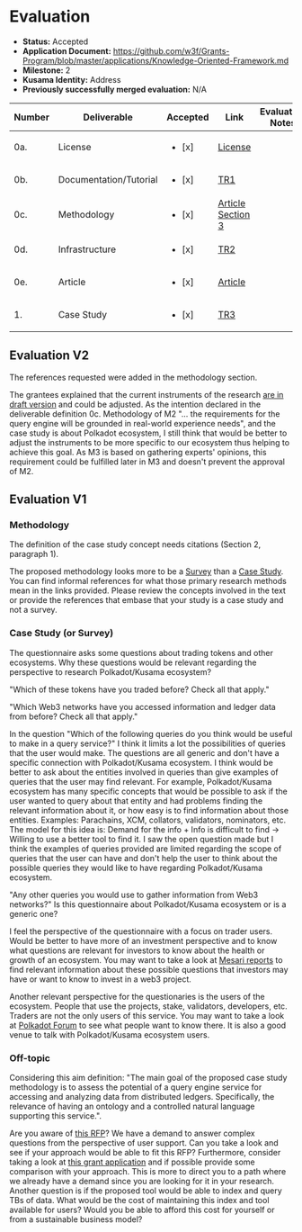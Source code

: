 # Evaluation

- **Status:** Accepted
- **Application Document:** https://github.com/w3f/Grants-Program/blob/master/applications/Knowledge-Oriented-Framework.md
- **Milestone:** 2
- **Kusama Identity:** Address
- **Previously successfully merged evaluation:** N/A

| Number | Deliverable            | Accepted               | Link                                                                                                                | Evaluation Notes |
| ------ | ---------------------- | ---------------------- | ------------------------------------------------------------------------------------------------------------------- | ---------------- |
| 0a.    | License                | <ul><li>[x] </li></ul> | [License](https://creativecommons.org/licenses/by-sa/4.0/)                                                          |                  |
| 0b.    | Documentation/Tutorial | <ul><li>[x] </li></ul> | [TR1](https://github.com/mobr-ai/POnto/raw/main/deliverables/milestone2/TR%20-%20Use%20case.pdf)                    |                  |
| 0c.    | Methodology            | <ul><li>[x] </li></ul> | [Article Section 3](https://github.com/mobr-ai/POnto/raw/main/deliverables/milestone2/Article.pdf)                  |                  |
| 0d.    | Infrastructure         | <ul><li>[x] </li></ul> | [TR2](https://github.com/mobr-ai/POnto/raw/main/deliverables/milestone2/TR%20-%20Infrastructure%20requirements.pdf) |                  |
| 0e.    | Article                | <ul><li>[x] </li></ul> | [Article](https://github.com/mobr-ai/POnto/raw/main/deliverables/milestone2/Article.pdf)                            |                  |
| 1.     | Case Study             | <ul><li>[x] </li></ul> | [TR3](https://github.com/mobr-ai/POnto/raw/main/deliverables/milestone2/TR%20-%20Case%20study.pdf)                  |                  |

## Evaluation V2

The references requested were added in the methodology section.

The grantees explained that the current instruments of the research [are in draft version](https://github.com/w3f/Grant-Milestone-Delivery/pull/863#issuecomment-1568419705) and could be adjusted. As the intention declared in the deliverable definition 0c. Methodology of M2 "... the requirements for the query engine will be grounded in real-world experience needs", and the case study is about Polkadot ecosystem, I still think that would be better to adjust the instruments to be more specific to our ecosystem thus helping to achieve this goal. As M3 is based on gathering experts' opinions, this requirement could be fulfilled later in M3 and doesn't prevent the approval of M2.

## Evaluation V1

### Methodology

The definition of the case study concept needs citations (Section 2, paragraph 1).

The proposed methodology looks more to be a [Survey](<https://en.wikipedia.org/wiki/Survey_(human_research)>) than a [Case Study](https://en.wikipedia.org/wiki/Case_study). You can find informal references for what those primary research methods mean in the links provided. Please review the concepts involved in the text or provide the references that embase that your study is a case study and not a survey.

### Case Study (or Survey)

The questionnaire asks some questions about trading tokens and other ecosystems. Why these questions would be relevant regarding the perspective to research Polkadot/Kusama ecosystem?

"Which of these tokens have you traded before? Check all that apply."

"Which Web3 networks have you accessed information and ledger data from before? Check all that apply."

In the question "Which of the following queries do you think would be useful to make in a query service?" I think it limits a lot the possibilities of queries that the user would make. The questions are all generic and don't have a specific connection with Polkadot/Kusama ecosystem. I think would be better to ask about the entities involved in queries than give examples of queries that the user may find relevant. For example, Polkadot/Kusama ecosystem has many specific concepts that would be possible to ask if the user wanted to query about that entity and had problems finding the relevant information about it, or how easy is to find information about those entities. Examples: Parachains, XCM, collators, validators, nominators, etc. The model for this idea is: Demand for the info + Info is difficult to find -> Willing to use a better tool to find it. I saw the open question made but I think the examples of queries provided are limited regarding the scope of queries that the user can have and don't help the user to think about the possible queries they would like to have regarding Polkadot/Kusama ecosystem.

"Any other queries you would use to gather information from Web3 networks?" Is this questionnaire about Polkadot/Kusama ecosystem or is a generic one?

I feel the perspective of the questionnaire with a focus on trader users. Would be better to have more of an investment perspective and to know what questions are relevant for investors to know about the health or growth of an ecosystem. You may want to take a look at [Mesari reports](https://messari.io/research) to find relevant information about these possible questions that investors may have or want to know to invest in a web3 project.

Another relevant perspective for the questionaries is the users of the ecosystem. People that use the projects, stake, validators, developers, etc. Traders are not the only users of this service. You may want to take a look at [Polkadot Forum](https://forum.polkadot.network/) to see what people want to know there. It is also a good venue to talk with Polkadot/Kusama ecosystem users.

### Off-topic

Considering this aim definition: "The main goal of the proposed case study methodology is to assess the potential of a query engine service for accessing and analyzing data from distributed ledgers. Specifically, the relevance of having an ontology and a controlled natural language supporting this service.".

Are you aware of [this RFP](https://github.com/w3f/Grants-Program/blob/master/docs/RFPs/Open/data_analysis_tools.md)? We have a demand to answer complex questions from the perspective of user support. Can you take a look and see if your approach would be able to fit this RFP? Furthermore, consider taking a look at [this grant application](https://github.com/w3f/Grants-Program/pull/1764) and if possible provide some comparison with your approach. This is more to direct you to a path where we already have a demand since you are looking for it in your research. Another question is if the proposed tool would be able to index and query TBs of data. What would be the cost of maintaining this index and tool available for users? Would you be able to afford this cost for yourself or from a sustainable business model?
